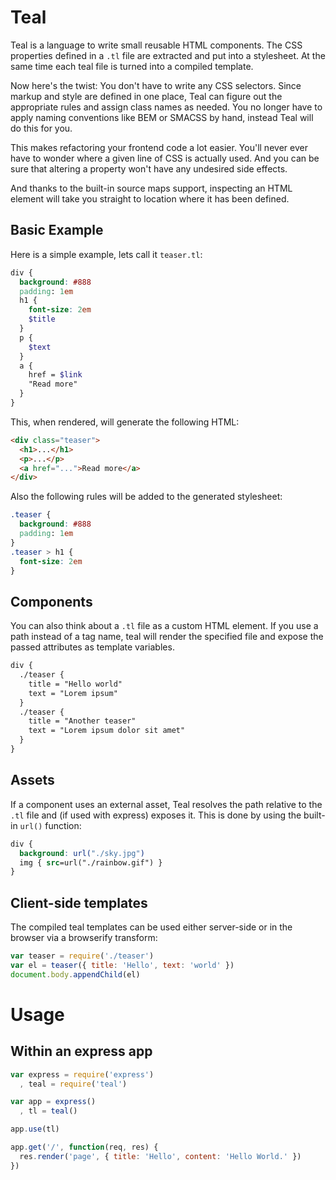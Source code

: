# Teal

Teal is a language to write small reusable HTML components. The CSS properties
defined in a `.tl` file are extracted and put into a stylesheet. At the same
time each teal file is turned into a compiled template.

Now here's the twist: You don't have to write any CSS selectors. Since markup
and style are defined in one place, Teal can figure out the appropriate rules
and assign class names as needed. You no longer have to apply naming conventions
like BEM or SMACSS by hand, instead Teal will do this for you.

This makes refactoring your frontend code a lot easier. You'll never ever have
to wonder where a given line of CSS is actually used. And you can be sure that
altering a property won't have any undesired side effects.

And thanks to the built-in source maps support, inspecting an HTML element will
take you straight to location where it has been defined.

## Basic Example

Here is a simple example, lets call it `teaser.tl`:

```scss
div {
  background: #888
  padding: 1em
  h1 {
    font-size: 2em
    $title
  }
  p {
    $text
  }
  a {
    href = $link
    "Read more"
  }
}
```

This, when rendered, will generate the following HTML:

```html
<div class="teaser">
  <h1>...</h1>
  <p>...</p>
  <a href="...">Read more</a>
</div>
```

Also the following rules will be added to the generated stylesheet:

```css
.teaser {
  background: #888
  padding: 1em
}
.teaser > h1 {
  font-size: 2em
}
```

## Components

You can also think about a `.tl` file as a custom HTML element. If you use a
path instead of a tag name, teal will render the specified file and expose the
passed attributes as template variables.

```scss
div {
  ./teaser {
    title = "Hello world"
    text = "Lorem ipsum"
  }
  ./teaser {
    title = "Another teaser"
    text = "Lorem ipsum dolor sit amet"
  }
}
```

## Assets

If a component uses an external asset, Teal resolves the path relative to the
`.tl` file and (if used with express) exposes it. This is done by using the
built-in `url()` function:

```scss
div {
  background: url("./sky.jpg")
  img { src=url("./rainbow.gif") }
}
```

## Client-side templates

The compiled teal templates can be used either server-side or in the browser via
a browserify transform:

```js
var teaser = require('./teaser')
var el = teaser({ title: 'Hello', text: 'world' })
document.body.appendChild(el)
```


# Usage

## Within an express app


```js
var express = require('express')
  , teal = require('teal')

var app = express()
  , tl = teal()

app.use(tl)

app.get('/', function(req, res) {
  res.render('page', { title: 'Hello', content: 'Hello World.' })
})
```

